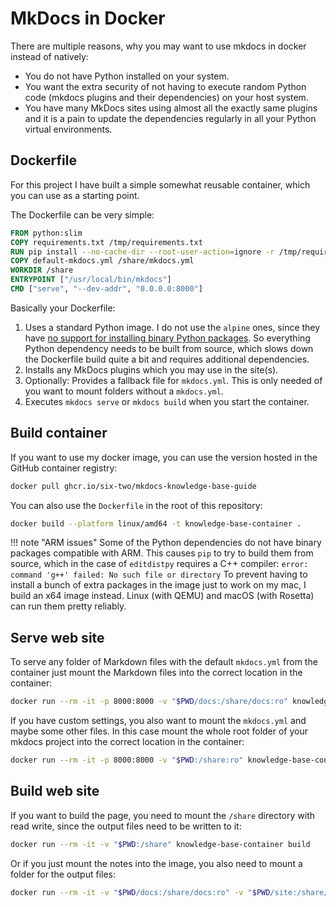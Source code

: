 # MkDocs in Docker

There are multiple reasons, why you may want to use mkdocs in docker instead of natively:

- You do not have Python installed on your system.
- You want the extra security of not having to execute random Python code (mkdocs plugins and their dependencies) on your host system.
- You have many MkDocs sites using almost all the exactly same plugins and it is a pain to update the dependencies regularly in all your Python virtual environments.

## Dockerfile

For this project I have built a simple somewhat reusable container, which you can use as a starting point.

The Dockerfile can be very simple:
```Dockerfile
FROM python:slim
COPY requirements.txt /tmp/requirements.txt
RUN pip install --no-cache-dir --root-user-action=ignore -r /tmp/requirements.txt
COPY default-mkdocs.yml /share/mkdocs.yml
WORKDIR /share
ENTRYPOINT ["/usr/local/bin/mkdocs"]
CMD ["serve", "--dev-addr", "0.0.0.0:8000"]
```

Basically your Dockerfile:

1. Uses a standard Python image.
    I do not use the `alpine` ones, since they have [no support for installing binary Python packages](https://pythonspeed.com/articles/alpine-docker-python/).
    So everything Python dependency needs to be built from source, which slows down the Dockerfile build quite a bit and requires additional dependencies.
2. Installs any MkDocs plugins which you may use in the site(s).
3. Optionally: Provides a fallback file for `mkdocs.yml`.
    This is only needed of you want to mount folders without a `mkdocs.yml`.
4. Executes `mkdocs serve` or `mkdocs build` when you start the container.

## Build container

If you want to use my docker image, you can use the version hosted in the GitHub container registry:
```bash
docker pull ghcr.io/six-two/mkdocs-knowledge-base-guide
```

You can also use the `Dockerfile` in the root of this repository:
```bash
docker build --platform linux/amd64 -t knowledge-base-container .
```

!!! note "ARM issues"
    Some of the Python dependencies do not have binary packages compatible with ARM.
    This causes `pip` to try to build them from source, which in the case of `editdistpy` requires a C++ compiler:
    ```
    error: command 'g++' failed: No such file or directory
    ```
    To prevent having to install a bunch of extra packages in the image just to work on my mac, I build an x64 image instead.
    Linux (with QEMU) and macOS (with Rosetta) can run them pretty reliably.

## Serve web site

To serve any folder of Markdown files with the default `mkdocs.yml` from the container just mount the Markdown files into the correct location in the container:

```bash
docker run --rm -it -p 8000:8000 -v "$PWD/docs:/share/docs:ro" knowledge-base-container
```

If you have custom settings, you also want to mount the `mkdocs.yml` and maybe some other files.
In this case mount the whole root folder of your mkdocs project into the correct location in the container:
```bash
docker run --rm -it -p 8000:8000 -v "$PWD:/share:ro" knowledge-base-container
```

## Build web site

If you want to build the page, you need to mount the `/share` directory with read write, since the output files need to be written to it:
```bash
docker run --rm -it -v "$PWD:/share" knowledge-base-container build
```

Or if you just mount the notes into the image, you also need to mount a folder for the output files:
```bash
docker run --rm -it -v "$PWD/docs:/share/docs:ro" -v "$PWD/site:/share/site" knowledge-base-container build
```
